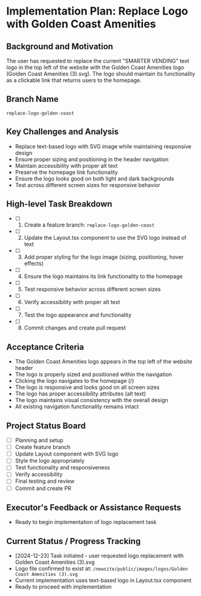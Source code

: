 # Implementation Plan: Replace Logo with Golden Coast Amenities

## Background and Motivation
The user has requested to replace the current "SMARTER VENDING" text logo in the top left of the website with the Golden Coast Amenities logo (Golden Coast Amenities (3).svg). The logo should maintain its functionality as a clickable link that returns users to the homepage.

## Branch Name
`replace-logo-golden-coast`

## Key Challenges and Analysis
- Replace text-based logo with SVG image while maintaining responsive design
- Ensure proper sizing and positioning in the header navigation
- Maintain accessibility with proper alt text
- Preserve the homepage link functionality
- Ensure the logo looks good on both light and dark backgrounds
- Test across different screen sizes for responsive behavior

## High-level Task Breakdown
- [ ] 1. Create a feature branch: `replace-logo-golden-coast`
- [ ] 2. Update the Layout.tsx component to use the SVG logo instead of text
- [ ] 3. Add proper styling for the logo image (sizing, positioning, hover effects)
- [ ] 4. Ensure the logo maintains its link functionality to the homepage
- [ ] 5. Test responsive behavior across different screen sizes
- [ ] 6. Verify accessibility with proper alt text
- [ ] 7. Test the logo appearance and functionality
- [ ] 8. Commit changes and create pull request

## Acceptance Criteria
- The Golden Coast Amenities logo appears in the top left of the website header
- The logo is properly sized and positioned within the navigation
- Clicking the logo navigates to the homepage (/)
- The logo is responsive and looks good on all screen sizes
- The logo has proper accessibility attributes (alt text)
- The logo maintains visual consistency with the overall design
- All existing navigation functionality remains intact

## Project Status Board
- [ ] Planning and setup
- [ ] Create feature branch
- [ ] Update Layout component with SVG logo
- [ ] Style the logo appropriately
- [ ] Test functionality and responsiveness
- [ ] Verify accessibility
- [ ] Final testing and review
- [ ] Commit and create PR

## Executor's Feedback or Assistance Requests
- Ready to begin implementation of logo replacement task

## Current Status / Progress Tracking
- [2024-12-23] Task initiated - user requested logo replacement with Golden Coast Amenities (3).svg
- Logo file confirmed to exist at: `/newsite/public/images/logos/Golden Coast Amenities (3).svg`
- Current implementation uses text-based logo in Layout.tsx component
- Ready to proceed with implementation 
